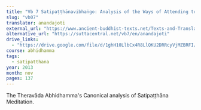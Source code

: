 ```yaml
---
title: "Vb 7 Satipaṭṭhānavibhaṅgo: Analysis of the Ways of Attending to Mindfulness"
slug: "vb07"
translator: anandajoti
external_url: "https://www.ancient-buddhist-texts.net/Texts-and-Translations/Satipatthanavibhanga/"
alternative_url: "https://suttacentral.net/vb7/en/anandajoti"
drive_links:
  - "https://drive.google.com/file/d/1ghH10LlbCx4R8LlQKU2DRRcyVjMZBRFI/view?usp=sharing"
course: abhidhamma
tags:
  - satipatthana
year: 2013
month: nov
pages: 137
---
```


The Theravāda Abhidhamma's Canonical analysis of Satipaṭṭhāna Meditation.
